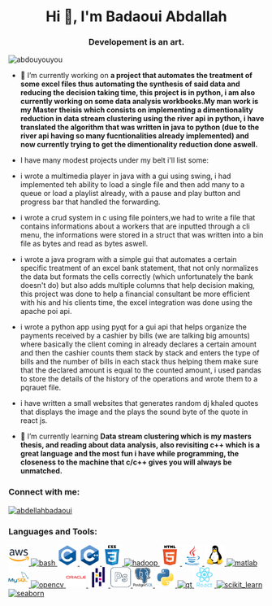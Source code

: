 <h1 align="center">Hi 👋, I'm Badaoui Abdallah</h1>
<h3 align="center">Developement is an art.</h3>

<p align="left"> <img src="https://komarev.com/ghpvc/?username=abdouyouyou&label=Profile%20views&color=0e75b6&style=flat" alt="abdouyouyou" /> </p>

- 🔭 I’m currently working on **a project that automates the treatment of some excel files thus automating the synthesis of said data and reducing the decision taking time, this project is in python, i am also currently working on some data analysis workbooks.My man work is my Master theisis which consists on implementing a dimentionality reduction in data stream clustering using the river api in python, i have translated the algorithm that was written in java to python (due to the river api having so many fucntionalities already implemented) and now currently trying to get the dimentionality reduction done aswell.**
- I have many modest projects under my belt i'll list some:
- i wrote a multimedia player in java with a gui using swing, i had implemented teh ability to load a single file and then add many to a queue or load a playlist already, with a pause and play button and progress bar that handled the forwarding.
- i wrote a crud system in c using file pointers,we had to write a file that contains informations about a workers that are inputted through a cli menu, the informations were stored in a struct that was written into a bin file as bytes and read as bytes aswell.
- i wrote a java program with a simple gui that automates a certain specific treatment of an excel bank statement, that not only normalizes the data but formats the cells correctly (which unfortunately the bank doesn't do) but also adds multiple columns that help decision making, this project was done to help a financial consultant be more efficient with his and his clients time, the excel integration was done using the apache poi api.
- i wrote a python app using pyqt for a gui api that helps organize the payments received by a cashier by bills (we are talking big amounts) where basically the client coming in already declares a certain amount and then the cashier counts them stack by stack and enters the type of bills and the number of bills in each stack thus helping them make sure that the declared amount is equal to the counted amount, i used pandas to store the details of the history of the operations and wrote them to a pqrauet file.
- i have written a small websites that generates random dj khaled quotes that displays the image and the plays the sound byte of the quote in react js.

- 🌱 I’m currently learning **Data stream clustering which is my masters thesis, and reading about data analysis, also revisiting c++ which is a great language and the most fun i have while programming, the closeness to the machine that c/c++ gives you will always be unmatched.**

<h3 align="left">Connect with me:</h3>
<p align="left">
<a href="https://kaggle.com/abdellahbadaoui" target="blank"><img align="center" src="https://raw.githubusercontent.com/rahuldkjain/github-profile-readme-generator/master/src/images/icons/Social/kaggle.svg" alt="abdellahbadaoui" height="30" width="40" /></a>
</p>

<h3 align="left">Languages and Tools:</h3>
<p align="left"> <a href="https://aws.amazon.com" target="_blank" rel="noreferrer"> <img src="https://raw.githubusercontent.com/devicons/devicon/master/icons/amazonwebservices/amazonwebservices-original-wordmark.svg" alt="aws" width="40" height="40"/> </a> <a href="https://www.gnu.org/software/bash/" target="_blank" rel="noreferrer"> <img src="https://www.vectorlogo.zone/logos/gnu_bash/gnu_bash-icon.svg" alt="bash" width="40" height="40"/> </a> <a href="https://www.cprogramming.com/" target="_blank" rel="noreferrer"> <img src="https://raw.githubusercontent.com/devicons/devicon/master/icons/c/c-original.svg" alt="c" width="40" height="40"/> </a> <a href="https://www.w3schools.com/cpp/" target="_blank" rel="noreferrer"> <img src="https://raw.githubusercontent.com/devicons/devicon/master/icons/cplusplus/cplusplus-original.svg" alt="cplusplus" width="40" height="40"/> </a> <a href="https://www.w3schools.com/css/" target="_blank" rel="noreferrer"> <img src="https://raw.githubusercontent.com/devicons/devicon/master/icons/css3/css3-original-wordmark.svg" alt="css3" width="40" height="40"/> </a> <a href="https://hadoop.apache.org/" target="_blank" rel="noreferrer"> <img src="https://www.vectorlogo.zone/logos/apache_hadoop/apache_hadoop-icon.svg" alt="hadoop" width="40" height="40"/> </a> <a href="https://www.w3.org/html/" target="_blank" rel="noreferrer"> <img src="https://raw.githubusercontent.com/devicons/devicon/master/icons/html5/html5-original-wordmark.svg" alt="html5" width="40" height="40"/> </a> <a href="https://www.java.com" target="_blank" rel="noreferrer"> <img src="https://raw.githubusercontent.com/devicons/devicon/master/icons/java/java-original.svg" alt="java" width="40" height="40"/> </a> <a href="https://www.linux.org/" target="_blank" rel="noreferrer"> <img src="https://raw.githubusercontent.com/devicons/devicon/master/icons/linux/linux-original.svg" alt="linux" width="40" height="40"/> </a> <a href="https://www.mathworks.com/" target="_blank" rel="noreferrer"> <img src="https://upload.wikimedia.org/wikipedia/commons/2/21/Matlab_Logo.png" alt="matlab" width="40" height="40"/> </a> <a href="https://www.mysql.com/" target="_blank" rel="noreferrer"> <img src="https://raw.githubusercontent.com/devicons/devicon/master/icons/mysql/mysql-original-wordmark.svg" alt="mysql" width="40" height="40"/> </a> <a href="https://opencv.org/" target="_blank" rel="noreferrer"> <img src="https://www.vectorlogo.zone/logos/opencv/opencv-icon.svg" alt="opencv" width="40" height="40"/> </a> <a href="https://www.oracle.com/" target="_blank" rel="noreferrer"> <img src="https://raw.githubusercontent.com/devicons/devicon/master/icons/oracle/oracle-original.svg" alt="oracle" width="40" height="40"/> </a> <a href="https://pandas.pydata.org/" target="_blank" rel="noreferrer"> <img src="https://raw.githubusercontent.com/devicons/devicon/2ae2a900d2f041da66e950e4d48052658d850630/icons/pandas/pandas-original.svg" alt="pandas" width="40" height="40"/> </a> <a href="https://www.photoshop.com/en" target="_blank" rel="noreferrer"> <img src="https://raw.githubusercontent.com/devicons/devicon/master/icons/photoshop/photoshop-line.svg" alt="photoshop" width="40" height="40"/> </a> <a href="https://www.postgresql.org" target="_blank" rel="noreferrer"> <img src="https://raw.githubusercontent.com/devicons/devicon/master/icons/postgresql/postgresql-original-wordmark.svg" alt="postgresql" width="40" height="40"/> </a> <a href="https://www.python.org" target="_blank" rel="noreferrer"> <img src="https://raw.githubusercontent.com/devicons/devicon/master/icons/python/python-original.svg" alt="python" width="40" height="40"/> </a> <a href="https://www.qt.io/" target="_blank" rel="noreferrer"> <img src="https://upload.wikimedia.org/wikipedia/commons/0/0b/Qt_logo_2016.svg" alt="qt" width="40" height="40"/> </a> <a href="https://reactjs.org/" target="_blank" rel="noreferrer"> <img src="https://raw.githubusercontent.com/devicons/devicon/master/icons/react/react-original-wordmark.svg" alt="react" width="40" height="40"/> </a> <a href="https://scikit-learn.org/" target="_blank" rel="noreferrer"> <img src="https://upload.wikimedia.org/wikipedia/commons/0/05/Scikit_learn_logo_small.svg" alt="scikit_learn" width="40" height="40"/> </a> <a href="https://seaborn.pydata.org/" target="_blank" rel="noreferrer"> <img src="https://seaborn.pydata.org/_images/logo-mark-lightbg.svg" alt="seaborn" width="40" height="40"/> </a> </p>

